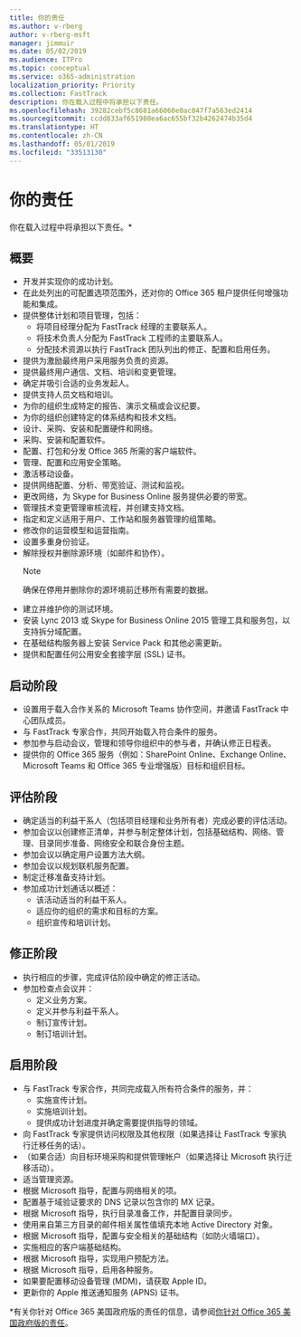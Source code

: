 ```yaml
---
title: 你的责任
ms.author: v-rberg
author: v-rberg-msft
manager: jimmuir
ms.date: 05/02/2019
ms.audience: ITPro
ms.topic: conceptual
ms.service: o365-administration
localization_priority: Priority
ms.collection: FastTrack
description: 你在载入过程中将承担以下责任。
ms.openlocfilehash: 39282cebf5c8681a66060e0ac847f7a563ed2414
ms.sourcegitcommit: ccdd833af651980ea6ac655bf32b4262474b35d4
ms.translationtype: HT
ms.contentlocale: zh-CN
ms.lasthandoff: 05/01/2019
ms.locfileid: "33513130"
---
```

# <a name="your-responsibilities"></a>你的责任

你在载入过程中将承担以下责任。\*
  
## <a name="general"></a>概要

- 开发并实现你的成功计划。
- 在此处列出的可配置选项范围外，还对你的 Office 365 租户提供任何增强功能和集成。  
- 提供整体计划和项目管理，包括： 
  - 将项目经理分配为 FastTrack 经理的主要联系人。
  - 将技术负责人分配为 FastTrack 工程师的主要联系人。
  - 分配技术资源以执行 FastTrack 团队列出的修正、配置和启用任务。 
- 提供为激励最终用户采用服务负责的资源。 
- 提供最终用户通信、文档、培训和变更管理。
- 确定并吸引合适的业务发起人。  
- 提供支持人员文档和培训。  
- 为你的组织生成特定的报告、演示文稿或会议纪要。 
- 为你的组织创建特定的体系结构和技术文档。   
- 设计、采购、安装和配置硬件和网络。   
- 采购、安装和配置软件。  
- 配置、打包和分发 Office 365 所需的客户端软件。  
- 管理、配置和应用安全策略。
- 激活移动设备。
- 提供网络配置、分析、带宽验证、测试和监视。 
- 更改网络，为 Skype for Business Online 服务提供必要的带宽。 
- 管理技术变更管理审核流程，并创建支持文档。  
- 指定和定义适用于用户、工作站和服务器管理的组策略。 
- 修改你的运营模型和运营指南。 
- 设置多重身份验证。  
- 解除授权并删除源环境（如邮件和协作）。 
    > [!NOTE]
    > 确保在停用并删除你的源环境前迁移所有需要的数据。 
- 建立并维护你的测试环境。  
- 安装 Lync 2013 或 Skype for Business Online 2015 管理工具和服务包，以支持拆分域配置。
- 在基础结构服务器上安装 Service Pack 和其他必需更新。 
- 提供和配置任何公用安全套接字层 (SSL) 证书。 
    
## <a name="initiate-phase"></a>启动阶段

- 设置用于载入合作关系的 Microsoft Teams 协作空间，并邀请 FastTrack 中心团队成员。   
- 与 FastTrack 专家合作，共同开始载入符合条件的服务。    
- 参加参与启动会议，管理和领导你组织中的参与者，并确认修正日程表。   
- 提供你的 Office 365 服务（例如：SharePoint Online、Exchange Online、Microsoft Teams 和 Office 365 专业增强版）目标和组织目标。
    
## <a name="assess-phase"></a>评估阶段

- 确定适当的利益干系人（包括项目经理和业务所有者）完成必要的评估活动。    
- 参加会议以创建修正清单，并参与制定整体计划，包括基础结构、网络、管理、目录同步准备、网络安全和联合身份主题。   
- 参加会议以确定用户设置方法大纲。  
- 参加会议以规划联机服务配置。    
- 制定迁移准备支持计划。 
- 参加成功计划通话以概述：   
  - 该活动适当的利益干系人。  
  - 适应你的组织的需求和目标的方案。
  - 组织宣传和培训计划。
    
## <a name="remediate-phase"></a>修正阶段

- 执行相应的步骤，完成评估阶段中确定的修正活动。 
- 参加检查点会议并： 
  - 定义业务方案。   
  - 定义并参与利益干系人。
  - 制订宣传计划。 
  - 制订培训计划。
    
## <a name="enable-phase"></a>启用阶段

- 与 FastTrack 专家合作，共同完成载入所有符合条件的服务，并：  
  - 实施宣传计划。  
  - 实施培训计划。 
  - 提供成功计划进度并确定需要提供指导的领域。
- 向 FastTrack 专家提供访问权限及其他权限（如果选择让 FastTrack 专家执行迁移任务的话）。  
- （如果合适）向目标环境采购和提供管理帐户（如果选择让 Microsoft 执行迁移活动）。   
- 适当管理资源。   
- 根据 Microsoft 指导，配置与网络相关的项。  
- 配置基于域验证要求的 DNS 记录以包含你的 MX 记录。   
- 根据 Microsoft 指导，执行目录准备工作，并配置目录同步。
- 使用来自第三方目录的邮件相关属性值填充本地 Active Directory 对象。   
- 根据 Microsoft 指导，配置与安全相关的基础结构（如防火墙端口）。
- 实施相应的客户端基础结构。  
- 根据 Microsoft 指导，实现用户预配方法。  
- 根据 Microsoft 指导，启用各种服务。  
- 如果要配置移动设备管理 (MDM)，请获取 Apple ID。   
- 更新你的 Apple 推送通知服务 (APNS) 证书。
    
\*有关你针对 Office 365 美国政府版的责任的信息，请参阅[你针对 Office 365 美国政府版的责任](US-Gov-appendix-your-responsibilities.md)。
  

